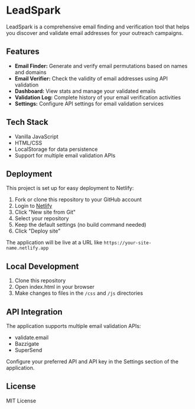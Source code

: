 # LeadSpark

LeadSpark is a comprehensive email finding and verification tool that helps you discover and validate email addresses for your outreach campaigns.

## Features

- **Email Finder:** Generate and verify email permutations based on names and domains
- **Email Verifier:** Check the validity of email addresses using API validation
- **Dashboard:** View stats and manage your validated emails
- **Validation Log:** Complete history of your email verification activities
- **Settings:** Configure API settings for email validation services

## Tech Stack

- Vanilla JavaScript
- HTML/CSS
- LocalStorage for data persistence
- Support for multiple email validation APIs

## Deployment

This project is set up for easy deployment to Netlify:

1. Fork or clone this repository to your GitHub account
2. Login to [Netlify](https://netlify.com)
3. Click "New site from Git"
4. Select your repository
5. Keep the default settings (no build command needed)
6. Click "Deploy site"

The application will be live at a URL like `https://your-site-name.netlify.app`

## Local Development

1. Clone this repository
2. Open index.html in your browser
3. Make changes to files in the `/css` and `/js` directories

## API Integration

The application supports multiple email validation APIs:
- validate.email
- Bazzigate
- SuperSend

Configure your preferred API and API key in the Settings section of the application.

## License

MIT License 